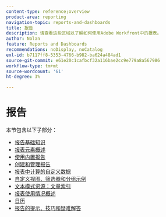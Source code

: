 ```yaml
---
content-type: reference;overview
product-area: reporting
navigation-topic: reports-and-dashboards
title: 报告
description: 请查看这些区域以了解如何使用Adobe Workfront中的报表。
author: Nolan
feature: Reports and Dashboards
recommendations: noDisplay, noCatalog
exl-id: b7117ff8-5353-4766-b982-ba624a484ad1
source-git-commit: e61e20c1cafbcf32a116bae2cc9e779a8a567986
workflow-type: tm+mt
source-wordcount: '61'
ht-degree: 3%

---
```


# 报告

本节包含以下子部分：

* [报告基础知识](../../reports-and-dashboards/reports/reporting/reporting-basics.md)
* [报表元素概述](../../reports-and-dashboards/reports/reporting-elements/reporting-elements-overview.md)
* [使用内置报告](../../reports-and-dashboards/reports/using-built-in-reports/use-built-in-reports.md)
* [创建和管理报告](../../reports-and-dashboards/reports/creating-and-managing-reports/create-manage-reports.md)
* [报表中计算的自定义数据](../../reports-and-dashboards/reports/calc-cstm-data-reports/calculated-custom-data-reports.md)
* [自定义视图、筛选器和分组示例](../../reports-and-dashboards/reports/custom-view-filter-grouping-samples/custom-view-filter-grouping-samples.md)
* [文本模式资源：文章索引](../../reports-and-dashboards/reports/text-mode/text-mode-resources.md)
* [报表使用情况概述](../../reports-and-dashboards/reports/report-usage/report-usage-overview.md)
* [日历](../../reports-and-dashboards/reports/calendars/calendars.md)
* [报告的提示、技巧和疑难解答](../../reports-and-dashboards/reports/tips-tricks-and-troubleshooting/tips-troubleshooting-reports.md)

<!--outdated: For in-depth training on reports, see  [Basic Report Creation Program for the new Workfront experience](https://one.workfront.com/s/basic-report-creation-program).-->
